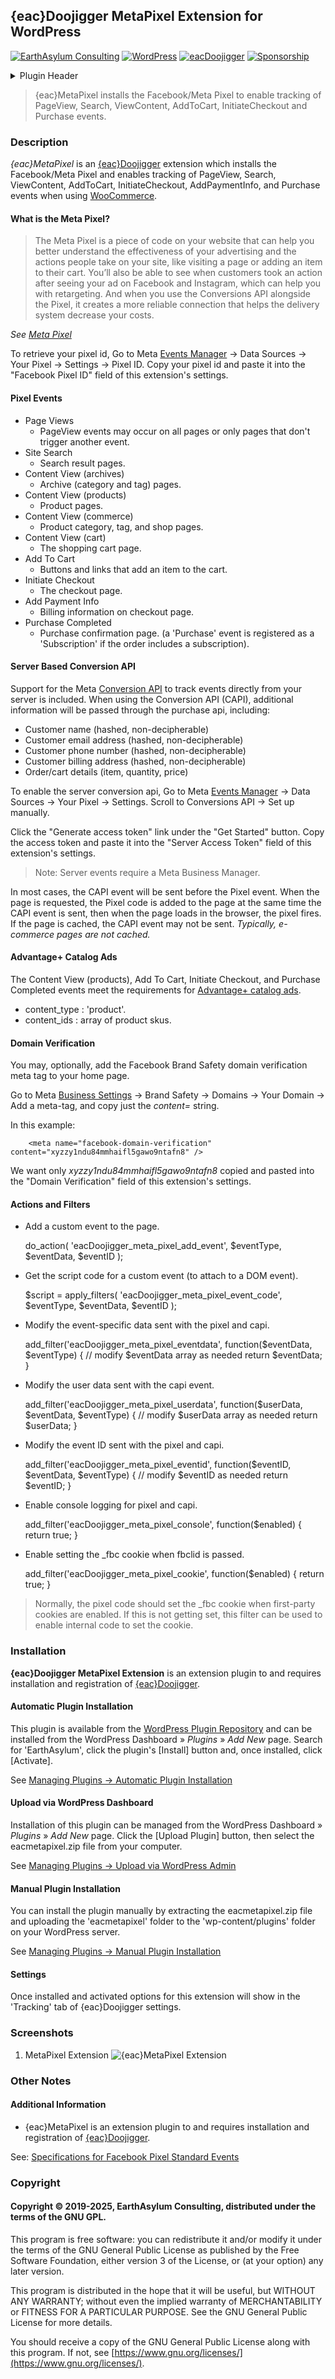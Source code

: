 ## {eac}Doojigger MetaPixel Extension for WordPress
[![EarthAsylum Consulting](https://img.shields.io/badge/EarthAsylum-Consulting-0?&labelColor=6e9882&color=707070)](https://earthasylum.com/)
[![WordPress](https://img.shields.io/badge/WordPress-Plugins-grey?logo=wordpress&labelColor=blue)](https://wordpress.org/plugins/search/EarthAsylum/)
[![eacDoojigger](https://img.shields.io/badge/Requires-%7Beac%7DDoojigger-da821d)](https://eacDoojigger.earthasylum.com/)
[![Sponsorship](https://img.shields.io/static/v1?label=Sponsorship&message=%E2%9D%A4&logo=GitHub&color=bf3889)](https://github.com/sponsors/EarthAsylum)

<details><summary>Plugin Header</summary>

Plugin URI:         https://eacdoojigger.earthasylum.com/eacmetapixel/  
Author:             [EarthAsylum Consulting](https://www.earthasylum.com)  
Stable tag:         2.0.2  
Last Updated:       04-Sep-2025  
Requires at least:  5.8  
Tested up to:       6.8  
Requires PHP:       7.4  
Requires EAC:       3.0  
Contributors:       [kevinburkholder](https://profiles.wordpress.org/kevinburkholder)  
Donate link:        https://github.com/sponsors/EarthAsylum  
License:            GPLv3 or later  
License URI:        https://www.gnu.org/licenses/gpl.html  
Tags:               facebook, facebook pixel, meta pixel, facebook ads, {eac}Doojigger, facebook conversion, facebook tracking, conversion, tracking  
WordPress URI:      https://wordpress.org/plugins/eacmetapixel  
GitHub URI:         https://github.com/EarthAsylum/eacMetaPixel  

</details>

> {eac}MetaPixel installs the Facebook/Meta Pixel to enable tracking of PageView, Search, ViewContent, AddToCart, InitiateCheckout and Purchase events.

### Description

_{eac}MetaPixel_ is an [{eac}Doojigger](https://eacDoojigger.earthasylum.com/) extension which installs the Facebook/Meta Pixel and enables tracking of PageView, Search, ViewContent, AddToCart, InitiateCheckout, AddPaymentInfo, and Purchase events when using [WooCommerce](https://woocommerce.com/).

#### What is the Meta Pixel?

>   The Meta Pixel is a piece of code on your website that can help you better understand the effectiveness of your advertising and the actions people take on your site, like visiting a page or adding an item to their cart. You’ll also be able to see when customers took an action after seeing your ad on Facebook and Instagram, which can help you with retargeting. And when you use the Conversions API alongside the Pixel, it creates a more reliable connection that helps the delivery system decrease your costs.

*See [Meta Pixel](https://www.facebook.com/business/tools/meta-pixel)*

To retrieve your pixel id, Go to Meta [Events Manager](https://business.facebook.com/events_manager2) → Data Sources → Your Pixel → Settings → Pixel ID. Copy your pixel id and paste it into the "Facebook Pixel ID" field of this extension's settings.

#### Pixel Events

+   Page Views
    +   PageView events may occur on all pages or only pages that don't trigger another event.
+   Site Search
    +   Search result pages.
+   Content View (archives)
    +   Archive (category and tag) pages.
+   Content View (products)
    +   Product pages.
+   Content View (commerce)
    +   Product category, tag, and shop pages.
+   Content View (cart)
    +   The shopping cart page.
+   Add To Cart
    +   Buttons and links that add an item to the cart.
+   Initiate Checkout
    +   The checkout page.
+	Add Payment Info
	+ 	Billing information on checkout page.
+   Purchase Completed
    +   Purchase confirmation page. (a 'Purchase' event is registered as a 'Subscription' if the order includes a subscription).

#### Server Based Conversion API

Support for the Meta [Conversion API](https://developers.facebook.com/docs/marketing-api/conversions-api) to track  events directly from your server is included. When using the Conversion API (CAPI), additional information will be passed through the purchase api, including:

+   Customer name (hashed, non-decipherable)
+   Customer email address (hashed, non-decipherable)
+   Customer phone number (hashed, non-decipherable)
+   Customer billing address (hashed, non-decipherable)
+   Order/cart details (item, quantity, price)

To enable the server conversion api, Go to Meta [Events Manager](https://business.facebook.com/events_manager2) → Data Sources → Your Pixel → Settings. Scroll to Conversions API → Set up manually.

Click the "Generate access token" link under the "Get Started" button. Copy the access token and paste it into the "Server Access Token" field of this extension's settings.

>   Note: Server events require a Meta Business Manager.

In most cases, the CAPI event will be sent before the Pixel event. When the page is requested, the Pixel code is added to the page at the same time the CAPI event is sent, then when the page loads in the browser, the pixel fires. If the page is cached, the CAPI event may not be sent. *Typically, e-commerce pages are not cached.*

#### Advantage+ Catalog Ads

The Content View (products), Add To Cart, Initiate Checkout, and Purchase Completed events meet the requirements for [Advantage+ catalog ads](https://www.facebook.com/business/help/606577526529702?id=1205376682832142).

+   content_type : 'product'.
+   content_ids : array of product skus.

#### Domain Verification

You may, optionally, add the Facebook Brand Safety domain verification meta tag to your home page.

Go to Meta [Business Settings](https://business.facebook.com/settings/) → Brand Safety → Domains → Your Domain → Add a meta-tag, and copy just the _content=_ string.

In this example:
```  
    <meta name="facebook-domain-verification" content="xyzzy1ndu84mmhaifl5gawo9ntafn8" />
```
We want only *xyzzy1ndu84mmhaifl5gawo9ntafn8* copied and pasted into the "Domain Verification" field of this extension's settings.

#### Actions and Filters

+	Add a custom event to the page.

	do_action( 'eacDoojigger_meta_pixel_add_event', $eventType, $eventData, $eventID );

+	Get the script code for a custom event (to attach to a DOM event).

	$script = apply_filters( 'eacDoojigger_meta_pixel_event_code', $eventType, $eventData, $eventID );

+	Modify the event-specific data sent with the pixel and capi.

	add_filter('eacDoojigger_meta_pixel_eventdata', function($eventData, $eventType) {
		// modify $eventData array as needed
		return $eventData;
	}

+	Modify the user data sent with the capi event.

	add_filter('eacDoojigger_meta_pixel_userdata', function($userData, $eventData, $eventType) {
		// modify $userData array as needed
		return $userData;
	}

+	Modify the event ID sent with the pixel and capi.

	add_filter('eacDoojigger_meta_pixel_eventid', function($eventID, $eventData, $eventType) {
		// modify $eventID as needed
		return $eventID;
	}

+	Enable console logging for pixel and capi.

	add_filter('eacDoojigger_meta_pixel_console', function($enabled) {
		return true;
	}

+	Enable setting the _fbc cookie when fbclid is passed.

	add_filter('eacDoojigger_meta_pixel_cookie', function($enabled) {
		return true;
	}

>	Normally, the pixel code should set the _fbc cookie when first-party cookies are enabled. If this is not getting set, this filter can be used to enable internal code to set the cookie.


### Installation

**{eac}Doojigger MetaPixel Extension** is an extension plugin to and requires installation and registration of [{eac}Doojigger](https://eacDoojigger.earthasylum.com/).

#### Automatic Plugin Installation

This plugin is available from the [WordPress Plugin Repository](https://wordpress.org/plugins/search/earthasylum/) and can be installed from the WordPress Dashboard » *Plugins* » *Add New* page. Search for 'EarthAsylum', click the plugin's [Install] button and, once installed, click [Activate].

See [Managing Plugins -> Automatic Plugin Installation](https://wordpress.org/support/article/managing-plugins/#automatic-plugin-installation-1)

#### Upload via WordPress Dashboard

Installation of this plugin can be managed from the WordPress Dashboard » *Plugins* » *Add New* page. Click the [Upload Plugin] button, then select the eacmetapixel.zip file from your computer.

See [Managing Plugins -> Upload via WordPress Admin](https://wordpress.org/support/article/managing-plugins/#upload-via-wordpress-admin)

#### Manual Plugin Installation

You can install the plugin manually by extracting the eacmetapixel.zip file and uploading the 'eacmetapixel' folder to the 'wp-content/plugins' folder on your WordPress server.

See [Managing Plugins -> Manual Plugin Installation](https://wordpress.org/support/article/managing-plugins/#manual-plugin-installation-1)

#### Settings

Once installed and activated options for this extension will show in the 'Tracking' tab of {eac}Doojigger settings.


### Screenshots

1. MetaPixel Extension
![{eac}MetaPixel Extension](https://ps.w.org/eacmetapixel/assets/screenshot-1.png)


### Other Notes

#### Additional Information

+   {eac}MetaPixel is an extension plugin to and requires installation and registration of [{eac}Doojigger](https://eacDoojigger.earthasylum.com/).

See: [Specifications for Facebook Pixel Standard Events](https://business.facebook.com/business/help/402791146561655)  


### Copyright

#### Copyright © 2019-2025, EarthAsylum Consulting, distributed under the terms of the GNU GPL.

This program is free software: you can redistribute it and/or modify it under the terms of the GNU General Public License as published by the Free Software Foundation, either version 3 of the License, or (at your option) any later version.  

This program is distributed in the hope that it will be useful, but WITHOUT ANY WARRANTY; without even the implied warranty of MERCHANTABILITY or FITNESS FOR A PARTICULAR PURPOSE. See the GNU General Public License for more details.

You should receive a copy of the GNU General Public License along with this program. If not, see [https://www.gnu.org/licenses/](https://www.gnu.org/licenses/).


